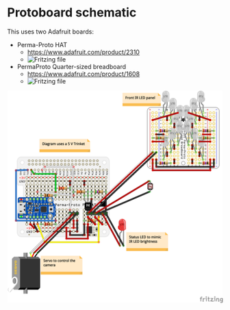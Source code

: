 # Protoboard schematic

This uses two Adafruit boards:
- Perma-Proto HAT
   - https://www.adafruit.com/product/2310
   - ![Fritzing file](https://github.com/adafruit/Fritzing-Library/blob/master/parts/Adafruit%20Perma-Proto%20HAT.fzpz)
- PermaProto Quarter-sized breadboard
   - https://www.adafruit.com/product/1608
   - ![Fritzing file](https://github.com/adafruit/Fritzing-Library/blob/master/parts/PermaprotoQuarterBoard.fzpz)

![Schematic](ArduinoHat_bb.png)
